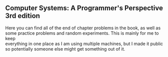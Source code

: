 ## Computer Systems: A Programmer's Perspective 3rd edition

Here you can find all of the end of chapter problems in the book, as well as  
some practice problems and random experiments. This is mainly for me to keep  
everything in one place as I am using multiple machines, but I made it public  
so potentially someone else might get something out of it.   

